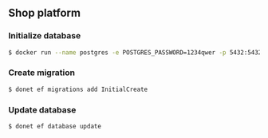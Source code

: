Shop platform
---

### Initialize database
```bash
$ docker run --name postgres -e POSTGRES_PASSWORD=1234qwer -p 5432:5432 -d postgres
```

### Create migration
```bash
$ donet ef migrations add InitialCreate
```

### Update database
```bash
$ donet ef database update
```

